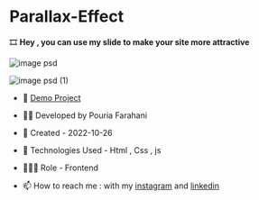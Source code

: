 # Parallax-Effect

🎞 **Hey , you can use my slide to make your site more attractive**

![image psd](https://user-images.githubusercontent.com/109727844/198118004-e4ec243c-12f5-4cdb-9e05-ae6897616430.jpg)

![image psd (1)](https://user-images.githubusercontent.com/109727844/198118382-58d0e70c-2965-4cc4-a0d9-bf6497c81229.jpg)

- 🔗 [Demo Project](https://pouria-farahani-developer.github.io/Parallax-Effect/)

- 👨‍💻 Developed by Pouria Farahani

- 📆 Created - 2022-10-26

- 🤖 Technologies Used - Html , Css , js

- 🕵🏻‍♀️ Role - Frontend

- 📫 How to reach me : with my [instagram](https://www.instagram.com/pouria_farahani_developer) and [linkedin](https://www.linkedin.com/in/pouria-farahani-developer)

